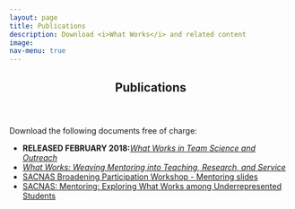 ```yaml
---
layout: page
title: Publications
description: Download <i>What Works</i> and related content
image: 
nav-menu: true
---
```

<!-- Main -->
<div id="main" class="alt">

<!-- One -->
<section id="one">
	<div class="inner">
		<header class="major">
			<h1>Publications</h1>
		</header>
		
<p>Download the following documents free of charge:
<ul><li><b>RELEASED FEBRUARY 2018:</b><i><a href="/What%20Works%20in%20Team%20Science%20and%20Outreach_Color.pdf">What Works in Team Science and Outreach</a></i></li>
	<li><i><a href="/What%20Works.pdf">What Works: Weaving Mentoring into Teaching, Research, and Service</a></i></li>
	<li><a href="/What%20Works%20Workshop%20slides.pdf">SACNAS Broadening Participation Workshop - Mentoring slides</a></li>
	<li><a href="/SACNAS%20Breakout%20Session%20slides.pdf">SACNAS: Mentoring: Exploring What Works among Underrepresented Students</a></li></ul>
